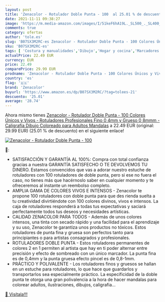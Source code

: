 ```yaml
---
layout: post
title: 'Zenacolor - Rotulador Doble Punta - 100  al 25.01 % de descuento'
date: 2021-11-11 09:38:27
image: 'https://m.media-amazon.com/images/I/51keF6hA19L._SL500_._SL400_.jpg'
comments: true
category: ofertas
author: 'tole.es'
slug: 'B07SX3M2RC-es Zenacolor - Rotulador Doble Punta - 100 Colores Únicos y...'
sku: 'B07SX3M2RC-es'
tags: [ 'Costura y manualidades','Dibujo','Hogar y cocina','Marcadores','Materiales de dibujo','rotulador','rotuladores','zenacolor', ]
actualPrice: 22.49 EUR
currency: EUR
price: 22.49
comparePrice: 29.99 EUR
prodname: 'Zenacolor - Rotulador Doble Punta - 100 Colores Únicos y Vivos - Rotuladores Profesionales Fino  0 4mm  y Grueso  0 8mmm  - Caligrafía  Dibujo  Coloreado para Adultos  Mandalas'
country: 'es'
flag: '🇪🇸'
brand: 'Zenacolor'
buyurl: 'https://www.amazon.es/dp/B07SX3M2RC/?tag=tolees-21'
descuento: '25.01'
average: '28.74'
---
```


Ahora mismo tienes [Zenacolor - Rotulador Doble Punta - 100 Colores Únicos y Vivos - Rotuladores Profesionales Fino  0 4mm  y Grueso  0 8mmm  - Caligrafía  Dibujo  Coloreado para Adultos  Mandalas](https://www.amazon.es/dp/B07SX3M2RC/?tag=tolees-21) a 22.49 EUR (original: 29.99 EUR) (25.01 %  de descuento) en el siguiente enlace!

[![Zenacolor - Rotulador Doble Punta - 100 ](https://m.media-amazon.com/images/I/51keF6hA19L._SL500_._SL400_.jpg)](https://www.amazon.es/dp/B07SX3M2RC/?tag=tolees-21)

🔎:

- SATISFACCIÓN Y GARANTÍA AL 100%: Compra con total confianza gracias a nuestra GARANTÍA SATISFECHO O TE DEVOLVEMOS TU DINERO. Estamos convencidos que vas a adorar nuestro estuche de rotuladores con 100 rotuladores de doble punta, pero si ese no fuera el caso, no tienes más que hacérnoslo saber en cualquier momento y te ofreceremos al instante un reembolso completo.
- AMPLIA GAMA DE COLORES VIVOS E INTENSOS - Zenacolor te propone 100 rotuladores con doble punta para que des rienda suelta a tu creatividad divirtiéndote con 100 colores divinos, vivos e intensos. La caja de rotuladores responderá a todas tus expectativas y saciará perfectamente todos tus deseos y necesidades artísticas.
- CALIDAD ZENACOLOR PARA TODOS - Además de unos colores intensos, una tinta con secado rápido y una facilidad para el aprendizaje y su uso, Zenacolor te garantiza unos productos no tóxicos. Estos rotuladores de punta fina y gruesa son perfectos tanto para principiantes o para artistas consagrados y profesionales.
- ROTULADORES DOBLE PUNTA - Estos rotuladores permanentes de colores 2 en 1 permiten al artista que hay en ti poder alternar entre precisión y efecto de sombreado con un único marcador. La punta fina es de 0,4mm y la punta gruesa efecto pincel es de 0,8-1mm.
- PRÁCTICO Y POLIVALENTE - Los rotuladores finos y gruesos se hallan en un estuche para rotuladores, lo que hace que guardarlos y transportarlos sea especialmente práctico. La especificidad de la doble punta te otorga una gran polivalencia a la hora de hacer mandalas para colorear adultos, ilustraciones, dibujos, caligrafia...

[🛒 Visítala!!!](https://www.amazon.es/dp/B07SX3M2RC/?tag=tolees-21)

